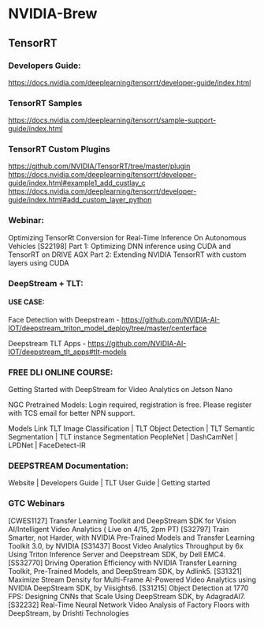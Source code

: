 # NVIDIA-Brew

## TensorRT

### Developers Guide:
https://docs.nvidia.com/deeplearning/tensorrt/developer-guide/index.html

### TensorRT Samples
https://docs.nvidia.com/deeplearning/tensorrt/sample-support-guide/index.html

### TensorRT Custom Plugins
https://github.com/NVIDIA/TensorRT/tree/master/plugin
https://docs.nvidia.com/deeplearning/tensorrt/developer-guide/index.html#example1_add_custlay_c
https://docs.nvidia.com/deeplearning/tensorrt/developer-guide/index.html#add_custom_layer_python

### Webinar:
Optimizing TensorRt Conversion for Real-Time Inference On Autonomous Vehicles [S22198]
Part 1: Optimizing DNN inference using CUDA and TensorRT on DRIVE AGX
Part 2: Extending NVIDIA TensorRT with custom layers using CUDA

### DeepStream + TLT:

#### USE CASE:

Face Detection with Deepstream - https://github.com/NVIDIA-AI-IOT/deepstream_triton_model_deploy/tree/master/centerface

Deepstream TLT Apps - https://github.com/NVIDIA-AI-IOT/deepstream_tlt_apps#tlt-models
 

### FREE DLI ONLINE COURSE:
Getting Started with DeepStream for Video Analytics on Jetson Nano
 
NGC Pretrained Models: Login required, registration is free. Please register with TCS email for better NPN support.

Models Link
TLT Image Classification | TLT Object Detection | TLT Semantic Segmentation | TLT instance Segmentation
PeopleNet | DashCamNet | LPDNet | FaceDetect-IR

### DEEPSTREAM Documentation:
Website | Developers Guide | TLT User Guide | Getting started
 

### GTC Webinars
[CWES1127] Transfer Learning Toolkit and DeepStream SDK for Vision AI/Intelligent Video Analytics ( Live on 4/15, 2pm PT)
[S32797] Train Smarter, not Harder, with NVIDIA Pre-Trained Models and Transfer Learning Toolkit 3.0, by NVIDIA
[S31437] Boost Video Analytics Throughput by 6x Using Triton Inference Server and Deepstream SDK, by Dell EMC4.
[SS32770] Driving Operation Efficiency with NVIDIA Transfer Learning Toolkit, Pre-Trained Models, and DeepStream SDK, by Adlink5.
[S31321] Maximize Stream Density for Multi-Frame AI-Powered Video Analytics using NVIDIA DeepStream SDK, by Viisights6.
[S31215] Object Detection at 1770 FPS: Designing CNNs that Scale Using DeepStream SDK, by AdagradAI7.
[S32232] Real-Time Neural Network Video Analysis of Factory Floors with DeepStream, by Drishti Technologies

